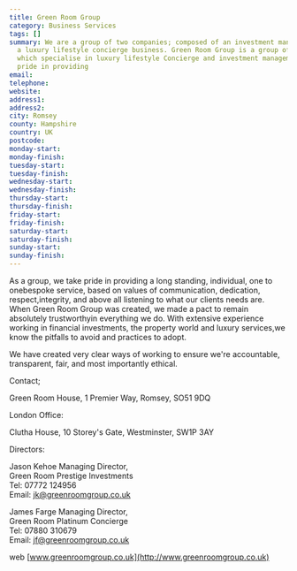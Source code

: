 ```yaml
---
title: Green Room Group
category: Business Services
tags: []
summary: We are a group of two companies; composed of an investment management and
  a luxury lifestyle concierge business. Green Room Group is a group of companies
  which specialise in luxury lifestyle Concierge and investment management. We take
  pride in providing
email: 
telephone: 
website: 
address1: 
address2: 
city: Romsey
county: Hampshire
country: UK
postcode: 
monday-start: 
monday-finish: 
tuesday-start: 
tuesday-finish: 
wednesday-start: 
wednesday-finish: 
thursday-start: 
thursday-finish: 
friday-start: 
friday-finish: 
saturday-start: 
saturday-finish: 
sunday-start: 
sunday-finish: 
---
```

As a group, we take pride in providing a long standing, individual, one to onebespoke service, based on values of communication, dedication, respect,integrity, and above all listening to what our clients needs are. When Green Room Group was created, we made a pact to remain absolutely trustworthyin everything we do. With extensive experience working in financial investments, the property world and luxury services,we know the pitfalls to avoid and practices to adopt.

We have created very clear ways of working to ensure we're accountable, transparent, fair, and most importantly ethical.

Contact;

Green Room House, 1 Premier Way, Romsey, SO51 9DQ

London Office:

Clutha House, 10 Storey's Gate, Westminster, SW1P 3AY

Directors:

Jason Kehoe Managing Director,  
Green Room Prestige Investments  
Tel: 07772 124956  
Email: jk@greenroomgroup.co.uk

James Farge Managing Director,  
Green Room Platinum Concierge  
Tel: 07880 310679  
Email: [jf@greenroomgroup.co.uk](mailto:jf@greenroomgroup.co.uk)

web [www.greenroomgroup.co.uk](http://www.greenroomgroup.co.uk)

